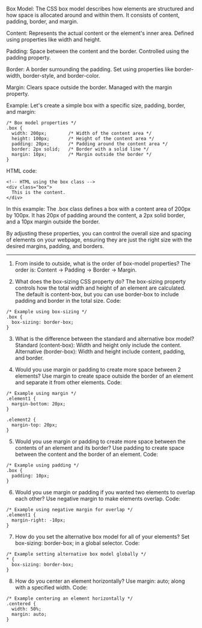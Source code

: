 Box Model:
The CSS box model describes how elements are structured and how space is allocated around and within them. It consists of content, padding, border, and margin.

Content:
Represents the actual content or the element's inner area.
Defined using properties like width and height.

Padding:
Space between the content and the border.
Controlled using the padding property.

Border:
A border surrounding the padding.
Set using properties like border-width, border-style, and border-color.

Margin:
Clears space outside the border.
Managed with the margin property.

Example:
Let's create a simple box with a specific size, padding, border, and margin:
```
/* Box model properties */
.box {
  width: 200px;        /* Width of the content area */
  height: 100px;       /* Height of the content area */
  padding: 20px;       /* Padding around the content area */
  border: 2px solid;   /* Border with a solid line */
  margin: 10px;        /* Margin outside the border */
}
```
HTML code: 
```
<!-- HTML using the box class -->
<div class="box">
  This is the content.
</div>

```
In this example:
The .box class defines a box with a content area of 200px by 100px.
It has 20px of padding around the content, a 2px solid border, and a 10px margin outside the border.

By adjusting these properties, you can control the overall size and spacing of elements on your webpage, ensuring they are just the right size with the desired margins, padding, and borders.

___

1. From inside to outside, what is the order of box-model properties?
The order is: Content → Padding → Border → Margin.

2. What does the box-sizing CSS property do?
The box-sizing property controls how the total width and height of an element are calculated. The default is content-box, but you can use border-box to include padding and border in the total size.
Code:
```
/* Example using box-sizing */
.box {
  box-sizing: border-box;
}
```
3. What is the difference between the standard and alternative box model?
Standard (content-box): Width and height only include the content.
Alternative (border-box): Width and height include content, padding, and border.

4. Would you use margin or padding to create more space between 2 elements?
Use margin to create space outside the border of an element and separate it from other elements.
Code:
```
/* Example using margin */
.element1 {
  margin-bottom: 20px;
}

.element2 {
  margin-top: 20px;
}
```

5. Would you use margin or padding to create more space between the contents of an element and its border?
Use padding to create space between the content and the border of an element.
Code:
```
/* Example using padding */
.box {
  padding: 10px;
}
```

6. Would you use margin or padding if you wanted two elements to overlap each other?
Use negative margin to make elements overlap.
Code:
```
/* Example using negative margin for overlap */
.element1 {
  margin-right: -10px;
}
```

7. How do you set the alternative box model for all of your elements?
Set box-sizing: border-box; in a global selector.
Code:
```
/* Example setting alternative box model globally */
* {
  box-sizing: border-box;
}
```

8. How do you center an element horizontally?
Use margin: auto; along with a specified width.
Code:
```
/* Example centering an element horizontally */
.centered {
  width: 50%;
  margin: auto;
}
```